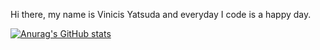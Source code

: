  Hi there, my name is Vinicis Yatsuda and everyday I code is a happy day.

 [![Anurag's GitHub stats](https://github-readme-stats.vercel.app/api?username=anuraghazra)](https://github.com/ViniciusYatsuda/github-readme-stats)


